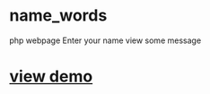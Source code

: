 # name_words

php webpage
 Enter your name view some  message

<A href="http://pkmboys/name" target="_blank" title="name game">view demo</a>
======



